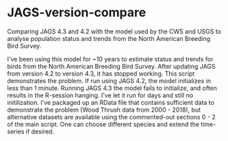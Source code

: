 # JAGS-version-compare
Comparing JAGS 4.3 and 4.2 with the model used by the CWS and USGS to analyse population status and trends from the North American Breeding Bird Survey.

I've been using this model for ~10 years to estimate status and trends for birds from the North American Breeding Bird Survey.
After updating JAGS from version 4.2 to version 4.3, it has stopped working.
This script demonstrates the problem. If run using JAGS 4.2, the model initializes in less than 1 minute. Running JAGS 4.3 the model fails to initialize, and often results in the R-session hanging. I've let it run for days and still no initilization.
I've packaged up an RData file that contains sufficient data to demonstrate the problem (Wood Thrush data from 2000 - 2018), but alternative datasets are available using the commented-out sections 0 - 2 of the main script. One can choose different species and extend the time-series if desired.




